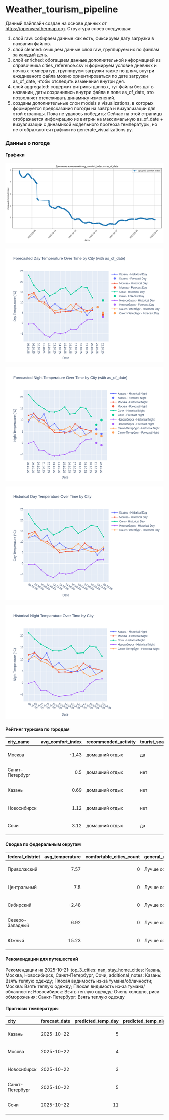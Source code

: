# Weather_tourism_pipeline
Данный пайплайн создан на основе данных от https://openweathermap.org.
Структура слоев следующая:
  1) слой raw: 
  собираем данные как есть, фиксируем дату загрузки в названии файлов.
  2) слой cleaned:
  очищаем данные слоя raw, группируем их по файлам за каждый день.
  3) слой enriched:
  обогащаем данные дополнительной информацией из справочника cities_reference.csv и формируем условие дневных и ночных температур,
  группируем загрузки также по дням, внутри ежедневного файла можно ориентироваться по дате загрузки as_of_date, чтобы отследить изменения внутри дня.
  4) слой aggregated:
   содержит витрины данных, тут файлы без дат в названии, даты сохранились внутри файла в поле as_of_date, это позволняет отслеживать динамику изменений.
  6) созданы дополнительные слои models и visualizations, в которых формируется предсказания погоды на завтра и визуализации для этой страницы.
  Пока не удалось победить: Сейчас на этой страницы отображается инфомрацию из витрин на максимальную as_of_date + визуализации с динамикой модельного прогноза температуры, 
  но не отображаются графики из generate_visualizations.py.
<!-- WEATHER DATA START -->
### Данные о погоде

#### Графики
![Comfort Index Trend](data/visualizations/comfort_index_trend.png)

![Forecasted Day Temperature](data/visualizations/forecasted_day_temperature.png)

![Forecasted Night Temperature](data/visualizations/forecasted_night_temperature.png)

![Historical Day Temperature](data/visualizations/historical_day_temperature.png)

![Historical Night Temperature](data/visualizations/historical_night_temperature.png)

#### Рейтинг туризма по городам
| city_name       |   avg_comfort_index | recommended_activity   | tourist_season_match   | tourism_season   | tour_recommendation       | as_of_date          |
|:----------------|--------------------:|:-----------------------|:-----------------------|:-----------------|:--------------------------|:--------------------|
| Москва          |               -1.43 | домашний отдых         | да                     | Круглогодично    | домашний отдых в сезон    | 2025-10-21 01:49:00 |
| Санкт-Петербург |                0.5  | домашний отдых         | нет                    | Май-Сентябрь     | домашний отдых вне сезона | 2025-10-21 01:49:00 |
| Казань          |                0.69 | домашний отдых         | нет                    | Май-Сентябрь     | домашний отдых вне сезона | 2025-10-21 01:49:00 |
| Новосибирск     |                1.12 | домашний отдых         | нет                    | Июнь-Август      | домашний отдых вне сезона | 2025-10-21 01:49:00 |
| Сочи            |                3.12 | домашний отдых         | да                     | Май-Октябрь      | домашний отдых в сезон    | 2025-10-21 01:49:00 |

#### Сводка по федеральным округам
| federal_district   |   avg_temperature |   comfortable_cities_count | general_recommendation   | as_of_date          |
|:-------------------|------------------:|---------------------------:|:-------------------------|:--------------------|
| Приволжский        |              7.57 |                          0 | Лучше остаться дома      | 2025-10-21 01:49:00 |
| Центральный        |              7.5  |                          0 | Лучше остаться дома      | 2025-10-21 01:49:00 |
| Сибирский          |             -2.48 |                          0 | Лучше остаться дома      | 2025-10-21 01:49:00 |
| Северо-Западный    |              6.92 |                          0 | Лучше остаться дома      | 2025-10-21 01:49:00 |
| Южный              |             15.23 |                          0 | Лучше остаться дома      | 2025-10-21 01:49:00 |

#### Рекомендации для путешествий
Рекомендации на 2025-10-21: top_3_cities: nan, stay_home_cities: Казань, Москва, Новосибирск, Санкт-Петербург, Сочи, additional_notes: Казань: Взять теплую одежду; Плохая видимость из-за тумана/облачности; Москва: Взять теплую одежду; Плохая видимость из-за тумана/облачности; Новосибирск: Взять теплую одежду; Очень холодно, риск обморожения; Санкт-Петербург: Взять теплую одежду

#### Прогнозы температуры
| city            | forecast_date   |   predicted_temp_day |   predicted_temp_night | model_type       | as_of_date          |
|:----------------|:----------------|---------------------:|-----------------------:|:-----------------|:--------------------|
| Казань          | 2025-10-22      |                    5 |                      4 | LinearRegression | 2025-10-21 01:49:12 |
| Москва          | 2025-10-22      |                    4 |                      3 | LinearRegression | 2025-10-21 01:49:12 |
| Новосибирск     | 2025-10-22      |                    3 |                     -1 | LinearRegression | 2025-10-21 01:49:12 |
| Санкт-Петербург | 2025-10-22      |                    5 |                      3 | LinearRegression | 2025-10-21 01:49:12 |
| Сочи            | 2025-10-22      |                   11 |                     10 | LinearRegression | 2025-10-21 01:49:12 |


<!-- WEATHER DATA END -->
